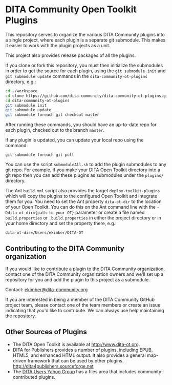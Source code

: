 # DITA Community Open Toolkit Plugins

This repository serves to organize the various DITA Community plugins
into a single project, where each plugin is a separate git submodule. 
This makes it easier to work with the plugin projects as a unit.

This project also provides release packages of all the plugins.

If you clone or fork this repository, you must then initialize the
submodules in order to get the source for each plugin, using the `git submodule init` and `git submodule update` commands in the `dita-community-ot-plugins` directory, e.g.:

```bash
cd ~/workspace
cd clone https://github.com/dita-community/dita-community-ot-plugins.git
cd dita-community-ot-plugins
git submodule init
git submodule update
git submodule foreach git checkout master
```

After running these commands, you should have an up-to-date repo for each plugin, checked out to the branch `master`.

If any plugin is updated, you can update your local repo using the command:

```
git submodule foreach git pull
```

You can use the script `submoduleAll.sh` to add the plugin submodules to any git repo. For example, if you make your DITA Open Toolkit directory into a git repo then you can add these plugins as submodules under the `plugins/` directory.

The Ant `build.xml` script also provides the target `deploy-toolkit-plugins` which will copy the plugins to the configured Open Toolkit and integrate them for you. You need to set the Ant property `dita-ot-dir` to the location of your Open Toolkit. You can do this on the Ant command line with the `-Ddita-ot-dir={path to your OT}` parameter or create a file named `build.properties` or `.build.properties` in either the project directory or in your home directory and set the property there, e.g.:

```
dita-ot-dir=/Users/ekimber/DITA-OT
```

## Contributing to the DITA Community organization

If you would like to contribute a plugin to the DITA Community organization, contact one of the DITA Community organization owners and we'll set up a repository for you and add the plugin to this project as a submodule.

Contact: ekimber@dita-community.org


If you are interested in being a member of the DITA Community GitHub project team, please contact one of the team members or create an issue indicating that you'd like to contribute. We can always use help maintaining the repository.

## Other Sources of Plugins

* The DITA Open Toolkit is available at http://www.dita-ot.org. 
* DITA for Publishers provides a number of plugins, including EPUB, HTML5, and 
  enhanced HTML output. It also provides a general map-driven framework that
  can be used by other plugins. http://dita4publishers.sourceforge.net
* The [DITA Users Yahoo Group](https://groups.yahoo.com/neo/groups/dita-users/info) has a files area that includes community-contributed plugins.  
